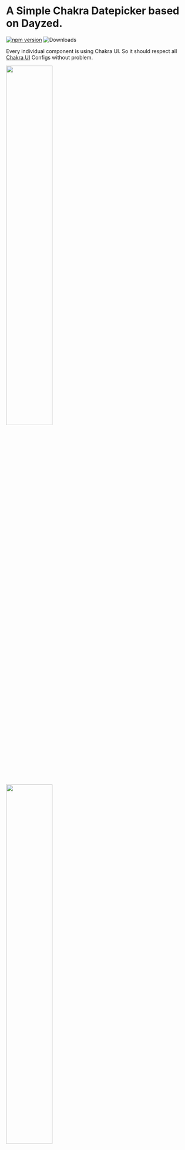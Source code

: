 # A Simple Chakra Datepicker based on Dayzed.

[![npm version](https://badge.fury.io/js/chakra-dayzed-datepicker.svg)](https://badge.fury.io/js/chakra-dayzed-datepicker) ![Downloads](https://img.shields.io/npm/dm/chakra-dayzed-datepicker.svg)


Every individual component is using Chakra UI. So it should respect all [Chakra UI](https://github.com/chakra-ui/chakra-ui) Configs without problem.

<img src="https://user-images.githubusercontent.com/35160613/141594524-35a0c536-d9fd-4528-bd56-f647b98755be.gif" height="50%"/>
<img src="https://user-images.githubusercontent.com/35160613/141594549-31f55369-6e0e-4818-9351-6f515e3f1f84.gif" height="50%"/>

The componenent itself has to use some `date` library

Highly recommend just copy/paste the source code from `/src` to customize however you want. 

## Install the dependency
Npm
```
npm i date-fns dayzed
```
```
npm i chakra-dayzed-datepicker
```

Yarn:
```
yarn add date-fns dayzed
```
```
yarn add chakra-dayzed-datepicker
```

## Basic usage
### Single
```jsx
  const [date, setDate] = useState(new Date());
  
  <SingleDatepicker
    name="date-input"
    date={date}
    onDateChange={setDate}
  />

```
### Range:
Note that this list will have one value during the selection process. Your system won't work if you try to control this directly as `[startDate, endDate]` because we'll try to set `selectedDates` to `[intermediateSelection]` and the length of the resulting `selectedDates` is meaningful to the datepicker.
```jsx
  const [selectedDates, setSelectedDates] = useState<Date[]>([new Date(), new Date()]);
  
  <RangeDatepicker
    selectedDates={selectedDates}
    onDateChange={setSelectedDates}
  />
```
### propsConfigs: 
`dateNavBtnProps` extends from `ButtonProps` of Chakra-UI
This allows you to override the default behavior however your want as long as supported by Chakra-UI.</br>

```ts
dayOfMonthBtnProps = {
  defaultBtnProps,
  isInRangeBtnProp,
  selectedBtnProps,
  todayBtnProps
}
```
`dayOfMonthBtnProps` allows you to customzie date btn style based on the state. </br>
Style precedence: `default` < `isInRange` < `seleted` < `today`.

<br/>Example:
```js
  propsConfigs={{
    dateNavBtnProps: {
      colorScheme: "blue",
      variant: "outline"
    },
    dayOfMonthBtnProps: {
      defaultBtnProps: {
        borderColor: "red.300",
        _hover: {
          background: 'blue.400',
        }
      },
      isInRangeBtnProps: {
        color: "yellow",
      },
      selectedBtnProps: {
        background: "blue.200",
        color: "green",
      },
      todayBtnProps: {
        background: "teal.400",
      }
    },
    inputProps: {
      size: "sm"
    }
  }}
```
### other props: 

Name                  | Type                   | Default value           | Description
----------------------|------------------------|-------------------------|--------------
name                  | string                 | undefined               | name attribute for `<input />` element
usePortal             | boolean                | undefined               | to prevent parent styles from clipping or hiding content
defaultIsOpen         | boolean                | undefined               | open the date panel at the beginning
minDate               | Date                   | undefined               | minimum date
maxDate               | Date                   | undefined               | maximum date

For version < `npm@0.1.6`:</br>
`dayOfMonthBtnProps` extends from `ButtonProps` and has only `selectedBg` support,
```ts
  dayOfMonthBtnProps: {
    borderColor: "red.300",
    selectedBg: "blue.200",
    _hover: {
      bg: 'blue.400',
    }
  },
```

